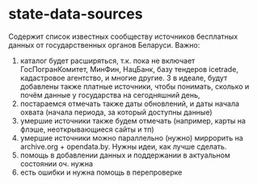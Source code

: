 # state-data-sources

Содержит список известных сообществу источников бесплатных данных от государственных органов Беларуси. 
Важно:
1) каталог будет расширяться, т.к. пока не включает ГосПогранКомитет, МинФин, НацБанк, базу тендеров icetrade, кадастровое агентство, и многие другие. 
3 в идеале, будут добавлены также платные источники, чтобы понимать, сколько и почём данные у государства на сегодняшний день, 
4) постараемся отмечать также даты обновлений, и даты начала охвата (начала периода, за который доступны данные)
5) умершие источники также будем отмечать (например, карты на флэше, неоткрывающиеся сайты и тп)
6) умершие источники можно параллельно (нужно) миррорить на archive.org + opendata.by. Нужны идеи, как лучше сделать.
7) помощь в добавлении данных и поддержании в актуальном состоянии оч. нужна
8) есть ошибки и нужна помощь в перепроверке 

